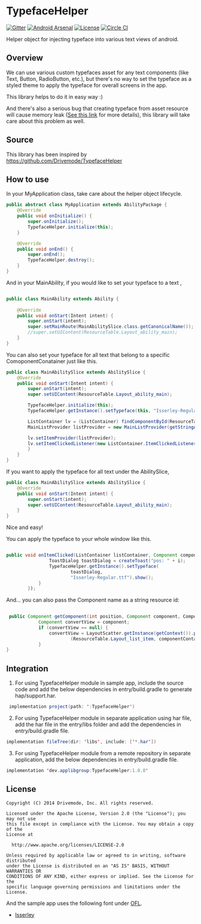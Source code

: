 # TypefaceHelper

[![Gitter](http://img.shields.io/badge/Gitter-Join%20Chat-brightgreen.svg?style=flat)](https://gitter.im/Drivemode/TypefaceHelper?utm_source=badge&utm_medium=badge&utm_campaign=pr-badge&utm_content=badge)
[![Android Arsenal](https://img.shields.io/badge/Android%20Arsenal-TypefaceHelper-brightgreen.svg?style=flat)](https://android-arsenal.com/details/1/1246)
[![License](http://img.shields.io/badge/License-Apache%202-brightgreen.svg?style=flat)](https://github.com/Drivemode/TypefaceHelper/blob/master/LICENSE)
[![Circle CI](https://circleci.com/gh/Drivemode/TypefaceHelper/tree/master.svg?style=shield)](https://circleci.com/gh/Drivemode/TypefaceHelper/tree/master)

Helper object for injecting typeface into various text views of android.

## Overview

We can use various custom typefaces asset for any text components (like Text, Button, RadioButton, etc.),
but there's no way to set the typeface as a styled theme to apply the typeface for overall screens in the app.

This library helps to do it in easy way :)

And there's also a serious bug that creating typeface from asset resource will cause memory leak ([See this link](https://code.google.com/p/android/issues/detail?id=9904) for more details),
this library will take care about this problem as well.

## Source
This library has been inspired by https://github.com/Drivemode/TypefaceHelper

## How to use

In your MyApplication class, take care about the helper object lifecycle.

```java
public abstract class MyApplication extends AbilityPackage {
    @Override
    public void onInitialize() {
        super.onInitialize();
        TypefaceHelper.initialize(this);
    }

    @Override
    public void onEnd() {
        super.onEnd();
        TypefaceHelper.destroy();
    }
}
```

And in your MainAbility, if you would like to set your typeface to a text ,

```java

public class MainAbility extends Ability {
    
    @Override
    public void onStart(Intent intent) {
        super.onStart(intent);
        super.setMainRoute(MainAbilitySlice.class.getCanonicalName());
        //super.setUIContent(ResourceTable.Layout_ability_main);
    }
}

```

You can also set your typeface for all text that belong to a specific ComoponentConatainer just like this.

```java
public class MainAbilitySlice extends AbilitySlice {
    @Override
    public void onStart(Intent intent) {
        super.onStart(intent);
        super.setUIContent(ResourceTable.Layout_ability_main);

        TypefaceHelper.initialize(this);
        TypefaceHelper.getInstance().setTypeface(this, "Isserley-Regular.ttf");

        ListContainer lv = (ListContainer) findComponentById(ResourceTable.Id_list_container);
        MainListProvider listProvider = new MainListProvider(getStringArray(ResourceTable.Strarray_sample_list));

        lv.setItemProvider(listProvider);
        lv.setItemClickedListener(new ListContainer.ItemClickedListener(){
        }
    }
}
```

If you want to apply the typeface for all text under the AbilitySlice,

```java
public class MainAbilitySlice extends AbilitySlice {
    @Override
    public void onStart(Intent intent) {
        super.onStart(intent);
        super.setUIContent(ResourceTable.Layout_ability_main);
    }
}

```

Nice and easy!

You can apply the typeface to your whole window like this.

```java

public void onItemClicked(ListContainer listContainer, Component component, int i, long l) {
                ToastDialog toastDialog = createToast("pos: " + i);
                TypefaceHelper.getInstance().setTypeface(
                        toastDialog,
                        "Isserley-Regular.ttf").show();
            }
        });

```

And... you can also pass the Component name as a string resource id:

```java
 
 public Component getComponent(int position, Component component, ComponentContainer componentContainer) {
            Component convertView = component;
            if (convertView == null) {
                convertView = LayoutScatter.getInstance(getContext()).parse
                        (ResourceTable.Layout_list_item, componentContainer, false);
            }
}
```





## Integration

1. For using TypefaceHelper module in sample app, include the source code and add the below dependencies in entry/build.gradle to generate hap/support.har.
```java
 implementation project(path: ':TypefaceHelper')
```
2. For using TypefaceHelper module in separate application using har file, add the har file in the entry/libs folder and add the dependencies in entry/build.gradle file.
 ```java
 implementation fileTree(dir: 'libs', include: ['*.har'])
```
3. For using TypefaceHelper module from a remote repository in separate application, add the below dependencies in entry/build.gradle file.
```java
implementation 'dev.applibgroup:TypefaceHelper:1.0.0'
```

## License

```
Copyright (C) 2014 Drivemode, Inc. All rights reserved.

Licensed under the Apache License, Version 2.0 (the "License"); you may not use
this file except in compliance with the License. You may obtain a copy of the
License at

  http://www.apache.org/licenses/LICENSE-2.0

Unless required by applicable law or agreed to in writing, software distributed
under the License is distributed on an "AS IS" BASIS, WITHOUT WARRANTIES OR
CONDITIONS OF ANY KIND, either express or implied. See the License for the
specific language governing permissions and limitations under the License.
```

And the sample app uses the following font under [OFL](http://scripts.sil.org/cms/scripts/page.php?site_id=nrsi&id=OFL).

- [Isserley](http://openfontlibrary.org/en/font/isserley)
